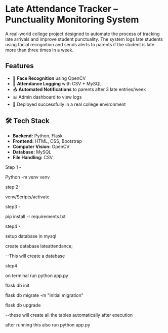 #  Late Attendance Tracker – Punctuality Monitoring System

A real-world college project designed to automate the process of tracking late arrivals and improve student punctuality. The system logs late students using facial recognition and sends alerts to parents if the student is late more than three times in a week.

##  Features

- 🔐 **Face Recognition** using OpenCV
- 🧾 **Attendance Logging** with CSV + MySQL
- 📤 **Automated Notifications** to parents after 3 late entries/week
- 📊 Admin dashboard to view logs
- 🏫 Deployed successfully in a real college environment

## 🛠 Tech Stack

- **Backend:** Python, Flask
- **Frontend:** HTML, CSS, Bootstrap
- **Computer Vision:** OpenCV
- **Database:** MySQL
- **File Handling:** CSV
  
Step 1 - 

Python -m venv venv


step 2-

venv/Scripts/activate

step3 -

pip install -r requirements.txt


step4 -

setup database in mysql

create database lateattendance;

--This will create a database

step4

on terminal run python app.py

flask db init

flask db migrate -m "Initial migration"

flask db upgrade

--these will create all the tables automatically after execution

after running this also run python app.py



